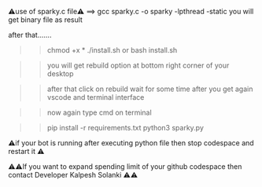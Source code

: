 ⚠️use of sparky.c file⚠️
==> gcc sparky.c -o sparky -lpthread -static
you will get binary file as result

after that.......

>>chmod +x *
>>./install.sh or bash install.sh

>>you will get rebuild option at bottom right corner of your desktop

>>after that click on rebuild
>>wait for some time after you get again vscode and terminal interface

>>now again type cmd on terminal

>>pip install -r requirements.txt
>>python3 sparky.py

⚠️if your bot is running after executing python file then stop codespace and restart it ⚠️

⚠️⚠️If you want to expand spending limit of your github codespace then contact Developer Kalpesh Solanki ⚠️⚠️